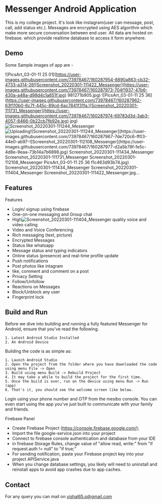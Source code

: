 
# Messenger Android Application

This is my college project. It's look like instagram(user can message, post, call, add status etc.).
Messages are encrypted using AES algorithm which make more secure conversation between end user. All data are hosted on firebase. which provide realtime database to access it form anywhere.


## Demo

Some Sample images of app are -

![PicsArt_03-01-11 25 01](https://user-images.githubusercontent.com/73978467/160287954-8890a863-cb32-4733-a314-26![Screenshot_20220301-111422_Messenger](https://user-images.githubusercontent.com/73978467/160287973-704f1937-47b6-430a-a48a-d98d4c1a851f.jpg)
981271b905.jpg)
![PicsArt_03-01-11 25 36](https://user-images.githubusercontent.com/73978467/160287962-63f110b0-6c7f-445c-89cd-6ac7841f31fa.![Screenshot_20220301-111731_Messenger](https://user-images.githubusercontent.com/73978467/160287974-69783d3d-3ab3-4057-8466-0b22cb7fb92e.jpg)
jpg)
![Screenshot_20220301-111244_Messenger](https://user-images.githubusercontent.com/73978467/160287964-8ec37350-a658-445a-b2a2-0e5ca4441e98.jpg)
![Uploading![Screenshot_20220301-111244_Messenger](https://user-images.githubusercontent.com/73978467/160287967-7de720c6-ff03-44e0-ab97-![Screenshot_20220301-112108_Messenger](https://user-images.githubusercontent.com/73978467/160287977-d2a5b78f-fe5c-4d8e-9eaa-73b14a7b6898.jpg)
![Screenshot_20220301-111434_Messenger](https://user-images.githubusercontent.com/73978467/160287978-b43ce6d8-7565-4b74-8faa-b02ce0041cad.jpg)
![Screenshot_20220301-111731_Messenger](https://user-images.githubusercontent.com/73978467/160287979-f29562fa-fc96-4fab-bea9-ea78d3848fe6.jpg)
![Screenshot_20220301-112108_Messenger](https://user-images.githubusercontent.com/73978467/160287980-da5aa514-9f7e-4c9e-9b88-0af2fa0faf93.jpg)
![PicsArt_03-01-11 25 36](https://user-images.githubusercontent.com/73978467/160287982-2edd02da-0295-4199-a64d-6daf34420b38.jpg)
f1c463d93b74.jpg)
![Screenshot_20220301-111434_Messenger](https://user-images.githubusercontent.com/73978467/160287969-3fc34154-31f7-4d87-bd29-7415dcb2daee.jpg)
![Screenshot_20220301-111404_Messenger](https://user-images.githubusercontent.com/73978467/160287972-71e02251-ce35-4a2e-9445-1d8682c24344.jpg)
 Screenshot_20220301-111422_Messenger.jpg…]()



## Features

Features

- Login/ signup using firebase
- One-on-one messaging and Group chat
- High![Screenshot_20220301-111404_Messenger](https://user-images.githubusercontent.com/73978467/160287965-f45bdda8-08a4-4eaf-a5b5-1157b1bdd035.jpg)
 quality voice and video calling
- Video and Voice Conferencing
- Rich messaging (text, picture)
- Encrypted Messages
- Status like whatsapp
- Message status and typing indicators
- Online status (presence) and real-time profile update
- Push notifications
- Post photos like intagram 
- like, comment and comment on a post 
- Privacy Setting
- Follow/Unfollow
- Reactions on Messages
- Block/Unblock any user
- Fingerprint lock

## Build and Run

Before we dive into building and running a fully featured Messenger for Android, ensure that you've read the following.

    1. Latest Android Studio Installed
    2. An Android Device

Building the code is as simple as:

    1. Launch Android Studio
    2. Open the project from the folder where you have downloaded the code using menu File -> Open
    3. Build using menu Build -> Rebuild Project
    4. It may take a while to build the project for the first time.
    5. Once the build is over, run on the device using menu Run -> Run (app)
    6. That's it, you should see the welcome screen like below.

Login using your phone number and OTP from the mesibo console. You can even start using the app you've just built to communicate with your family and friends.

Firebase Panel
- Create Firebase Project (https://console.firebase.google.com/);
- Import the file google-service.json into your project
- Connect to firebase console authentication and database from your IDE
- in firebase Storage Rules, change value of "allow read, write:" from "if request.auth != null" to "if true;"
- For sending notification, paste your Firebase project key into your project APIService.java
- When you change database settings, you likely will need to uninstall and reinstall apps to avoid app crashes due to app caches.

## Contact 
For any query you can mail on vishal65.p@gmail.com
